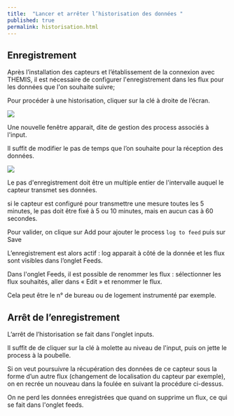 ```yaml
---
title:  "Lancer et arrêter l’historisation des données "
published: true
permalink: historisation.html
---
```


## Enregistrement

Après l’installation des capteurs et l’établissement de la connexion avec THEMIS, il est nécessaire de configurer l'enregistrement dans les flux pour les données que l'on souhaite suivre;

Pour procéder à une historisation, cliquer sur la clé à droite de l’écran. 

![](images/post5/Clé_molette.PNG)

Une nouvelle fenêtre apparait, dite de gestion des process associés à l'input.

Il suffit de modifier le pas de temps que l’on souhaite pour la réception des données. 

![](images/post5/fréquence.PNG)

Le pas d'enregistrement doit être un multiple entier de l'intervalle auquel le capteur transmet ses données.

si le capteur est configuré pour transmettre une mesure toutes les 5 minutes, le pas doit être fixé à 5 ou 10 minutes, mais en aucun cas à 60 secondes. 

Pour valider, on clique sur <span class="label label-info">Add</span> pour ajouter le process `log to feed` puis sur <span class="label label-info">Save</span>

L’enregistrement est alors actif : <span class="label label-info">log</span> apparait à côté de la donnée et les flux sont visibles dans l’onglet Feeds. 

Dans l'onglet Feeds, il est possible de renommer les flux : sélectionner les flux souhaités, aller dans « Edit » et renommer le flux. 

Cela peut être le n° de bureau ou de logement instrumenté par exemple. 

## Arrêt de l’enregistrement 

L’arrêt de l’historisation se fait dans l'onglet inputs. 

Il suffit de de cliquer sur la clé à molette au niveau de l'input, puis on jette le process à la poubelle. 

Si on veut poursuivre la récupération des données de ce capteur sous la forme d’un autre flux (changement de localisation du capteur par exemple), on en recrée un nouveau dans la foulée en suivant la procédure ci-dessus.

On ne perd les données enregistrées que quand on supprime un flux, ce qui se fait dans l'onglet feeds. 


